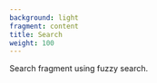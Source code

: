 ```yaml
---
background: light
fragment: content
title: Search
weight: 100
---
```


Search fragment using fuzzy search.

